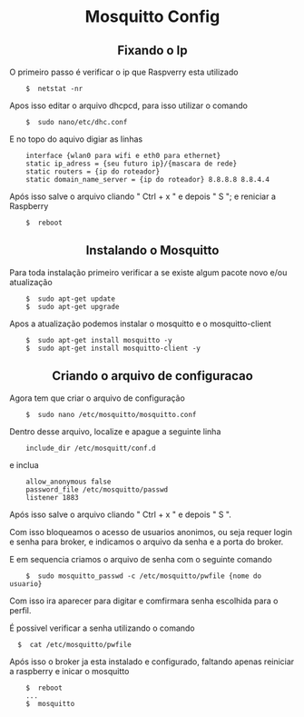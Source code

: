 <h1 align="center"> Mosquitto Config </h1>


<h2 align="center"> Fixando o Ip </h2>

O primeiro passo é verificar o ip que Raspverry esta utilizado

```
    $  netstat -nr
```

Apos isso editar o arquivo dhcpcd, para isso utilizar o comando

```
    $  sudo nano/etc/dhc.conf
```
E no topo do aquivo digiar as linhas

```
    interface {wlan0 para wifi e eth0 para ethernet}
    static ip_adress = {seu futuro ip}/{mascara de rede}
    static routers = {ip do roteador}
    static domain_name_server = {ip do roteador} 8.8.8.8 8.8.4.4  
```

Após isso salve o arquivo cliando " Ctrl + x " e depois " S "; e reniciar a Raspberry

``` 
    $  reboot
```

<h2 align="center"> Instalando o Mosquitto </h2>

Para toda instalação primeiro verificar a se existe algum pacote novo e/ou atualização

```
    $  sudo apt-get update
    $  sudo apt-get upgrade
```

Apos a atualização podemos instalar o mosquitto e o mosquitto-client 


```
    $  sudo apt-get install mosquitto -y
    $  sudo apt-get install mosquitto-client -y
```

<h2 align="center"> Criando o arquivo de configuracao </h2>

Agora tem que criar o arquivo de configuração    

```
    $  sudo nano /etc/mosquitto/mosquitto.conf 

```

Dentro desse arquivo, localize e apague a seguinte linha 

```
    include_dir /etc/mosquitt/conf.d
```

e inclua 

```
    allow_anonymous false 
    password_file /etc/mosquitto/passwd
    listener 1883
```
Após isso salve o arquivo cliando " Ctrl + x " e depois " S ".

Com isso bloqueamos o acesso de usuarios anonimos, ou seja requer login e senha para broker, e indicamos o arquivo da senha e a porta do broker.

E em sequencia criamos o arquivo de senha com o seguinte comando
```
    $  sudo mosquitto_passwd -c /etc/mosquitto/pwfile {nome do usuario}
```
Com isso ira aparecer para digitar e comfirmara senha escolhida para o perfil.

É possivel verificar a senha utilizando o comando 
```
  $  cat /etc/mosquitto/pwfile
```
Após isso o broker ja esta instalado e configurado, faltando apenas reiniciar a raspberry e inicar o mosquitto

```
    $  reboot
    ...
    $  mosquitto
```